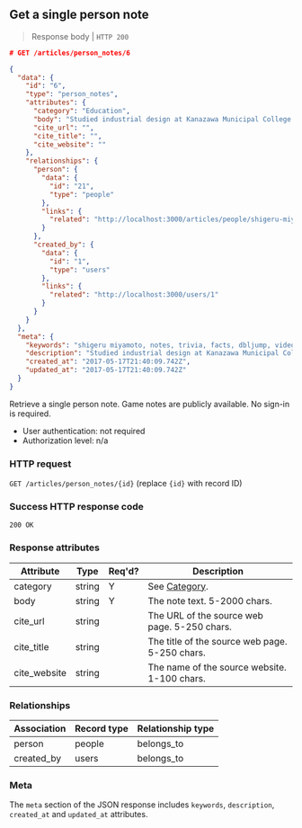 ## <a name="person_notes_show"></a>Get a single person note

> Response body | `HTTP 200`

```JSON
# GET /articles/person_notes/6

{
  "data": {
    "id": "6",
    "type": "person_notes",
    "attributes": {
      "category": "Education",
      "body": "Studied industrial design at Kanazawa Municipal College of Industrial Arts.",
      "cite_url": "",
      "cite_title": "",
      "cite_website": ""
    },
    "relationships": {
      "person": {
        "data": {
          "id": "21",
          "type": "people"
        },
        "links": {
          "related": "http://localhost:3000/articles/people/shigeru-miyamoto"
        }
      },
      "created_by": {
        "data": {
          "id": "1",
          "type": "users"
        },
        "links": {
          "related": "http://localhost:3000/users/1"
        }
      }
    }
  },
  "meta": {
    "keywords": "shigeru miyamoto, notes, trivia, facts, dbljump, video games, pc games, gaming",
    "description": "Studied industrial design at Kanazawa Municipal College of Industrial Arts.",
    "created_at": "2017-05-17T21:40:09.742Z",
    "updated_at": "2017-05-17T21:40:09.742Z"
  }
}
```

Retrieve a single person note. Game notes are publicly available. No sign-in is required.

* User authentication: not required
* Authorization level: n/a

### HTTP request

`GET /articles/person_notes/{id}` (replace `{id}` with record ID)

### Success HTTP response code

`200 OK`

### <a name="person_notes_response_attrs"></a>Response attributes

Attribute | Type | Req'd? | Description
--------- | ---- | ------ | -----------
category | string | Y | See [Category](#person_notes_cat).
body | string | Y | The note text. 5-2000 chars.
cite_url | string |  | The URL of the source web page. 5-250 chars.
cite_title | string | | The title of the source web page. 5-250 chars.
cite_website | string | | The name of the source website. 1-100 chars.

### Relationships

Association | Record type | Relationship type
------------ | ---------- | -----------------
person | people | belongs_to
created_by | users | belongs_to

### Meta

The `meta` section of the JSON response includes `keywords`, `description`, `created_at` and `updated_at` attributes.
